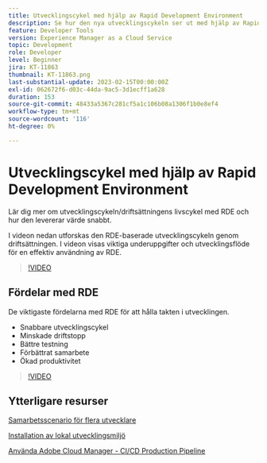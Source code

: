 ```yaml
---
title: Utvecklingscykel med hjälp av Rapid Development Environment
description: Se hur den nya utvecklingscykeln ser ut med hjälp av Rapid Development Environment och de viktigaste fördelarna med RDE.
feature: Developer Tools
version: Experience Manager as a Cloud Service
topic: Development
role: Developer
level: Beginner
jira: KT-11863
thumbnail: KT-11863.png
last-substantial-update: 2023-02-15T00:00:00Z
exl-id: 062672f6-d03c-44da-9ac5-3d1ecff1a628
duration: 153
source-git-commit: 48433a5367c281cf5a1c106b08a1306f1b0e8ef4
workflow-type: tm+mt
source-wordcount: '116'
ht-degree: 0%

---
```


# Utvecklingscykel med hjälp av Rapid Development Environment

Lär dig mer om utvecklingscykeln/driftsättningens livscykel med RDE och hur den levererar värde snabbt.

I videon nedan utforskas den RDE-baserade utvecklingscykeln genom driftsättningen. I videon visas viktiga underuppgifter och utvecklingsflöde för en effektiv användning av RDE.

>[!VIDEO](https://video.tv.adobe.com/v/3415492?quality=12&learn=on)


## Fördelar med RDE

De viktigaste fördelarna med RDE för att hålla takten i utvecklingen.

- Snabbare utvecklingscykel
- Minskade driftstopp
- Bättre testning
- Förbättrat samarbete
- Ökad produktivitet

>[!VIDEO](https://video.tv.adobe.com/v/3415493?quality=12&learn=on)

## Ytterligare resurser

[Samarbetsscenario för flera utvecklare](https://experienceleague.adobe.com/docs/experience-manager-cloud-service/content/implementing/developing/rapid-development-environments.html?lang=sv-SE#multiple-developers-collaborating-on-the-same-rde)

[Installation av lokal utvecklingsmiljö](https://experienceleague.adobe.com/docs/experience-manager-learn/cloud-service/local-development-environment-set-up/overview.html?lang=sv-SE)

[Använda Adobe Cloud Manager - CI/CD Production Pipeline](https://experienceleague.adobe.com/docs/experience-manager-learn/cloud-service/cloud-manager/cicd-production-pipeline.html?lang=sv-SE)

